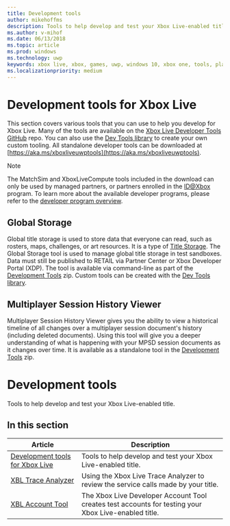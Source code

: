 ```yaml
---
title: Development tools
author: mikehoffms
description: Tools to help develop and test your Xbox Live-enabled title.
ms.author: v-mihof
ms.date: 06/13/2018
ms.topic: article
ms.prod: windows
ms.technology: uwp
keywords: xbox live, xbox, games, uwp, windows 10, xbox one, tools, player reset, live trace analyzer, LTA, xbox live account tool
ms.localizationpriority: medium
---
```

# Development tools for Xbox Live

This section covers various tools that you can use to help you develop for Xbox Live. Many of the tools are available on the [Xbox Live Developer Tools GitHub](https://github.com/Microsoft/xbox-live-developer-tools) repo. You can also use the [Dev Tools library](https://www.nuget.org/packages/Microsoft.Xbox.Services.DevTools) to create your own custom tooling. All standalone developer tools can be downloaded at [https://aka.ms/xboxliveuwptools](https://aka.ms/xboxliveuwptools).

> [!NOTE]
> The MatchSim and XboxLiveCompute tools included in the download can only be used by managed partners, or partners enrolled in the [ID@Xbox](https://www.xbox.com/Developers/id) program. To learn more about the available developer programs, please refer to the [developer program overview](https://docs.microsoft.com/windows/uwp/xbox-live/developer-program-overview). 

## Global Storage
Global title storage is used to store data that everyone can read, such as rosters, maps, challenges, or art resources. It is a type of [Title Storage](../storage-platform/xbox-live-title-storage/xbox-live-title-storage.md). The Global Storage tool is used to manage global title storage in test sandboxes. Data must still be published to RETAIL via Partner Center or Xbox Developer Portal (XDP). The tool is available via command-line as part of the [Development Tools](https://aka.ms/xboxliveuwptools) zip. Custom tools can be created with the [Dev Tools library](https://www.nuget.org/packages/Microsoft.Xbox.Services.DevTools).

## Multiplayer Session History Viewer
Multiplayer Session History Viewer gives you the ability to view a historical timeline of all changes over a multiplayer session document's history (including deleted documents). Using this tool will give you a deeper understanding of what is happening with your MPSD session documents as it changes over time. It is available as a standalone tool in the [Development Tools](https://aka.ms/xboxliveuwptools) zip.

# Development tools

Tools to help develop and test your Xbox Live-enabled title.


## In this section

| Article | Description |
|---------|-------------|
| [Development tools for Xbox Live](development-tools-for-xbox-live.md) | Tools to help develop and test your Xbox Live-enabled title. |
| [XBL Trace Analyzer](analyze-service-calls.md) | Using the Xbox Live Trace Analyzer to review the service calls made by your title. |
| [XBL Account Tool](xbox-live-account-tool.md) | The Xbox Live Developer Account Tool creates test accounts for testing your Xbox Live-enabled title. |
